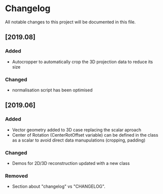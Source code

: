# Changelog
All notable changes to this project will be documented in this file.

## [2019.08]
### Added
- Autocropper to automatically crop the 3D projection data to reduce its size

### Changed
- normalisation script has been optimised

## [2019.06]
### Added
- Vector geometry added to 3D case replacing the scalar aproach
- Center of Rotation (CenterRotOffset variable) can be defined in the class as a scalar to avoid direct data manupulations (cropping, padding)

### Changed
- Demos for 2D/3D reconstruction updated with a new class

### Removed
- Section about "changelog" vs "CHANGELOG".

